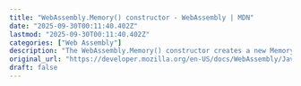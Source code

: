 ```yaml
---
title: "WebAssembly.Memory() constructor - WebAssembly | MDN"
date: "2025-09-30T00:11:40.402Z"
lastmod: "2025-09-30T00:11:40.402Z"
categories: ["Web Assembly"]
description: "The WebAssembly.Memory() constructor creates a new Memory object whose buffer property is a resizable ArrayBuffer or SharedArrayBuffer that holds the raw bytes of memory accessed by a WebAssembly.Instance."
original_url: "https://developer.mozilla.org/en-US/docs/WebAssembly/JavaScript_interface/Memory/Memory"
draft: false
---
```

